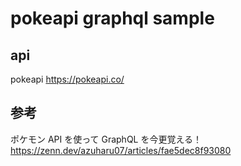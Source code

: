# pokeapi graphql sample

## api

pokeapi
https://pokeapi.co/

## 参考

ポケモン API を使って GraphQL を今更覚える！
https://zenn.dev/azuharu07/articles/fae5dec8f93080
